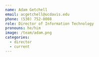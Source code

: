 ```yaml
---
name: Adam Getchell
email: acgetchell@ucdavis.edu
phone: (530) 752-8008
role: Director of Information Technology
pronouns: he/him
image: /team/adam.png
categories:
  - director
  - current
---
```

